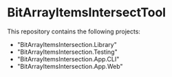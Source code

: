 # BitArrayItemsIntersectTool

This repository contains the following projects:

- "BitArrayItemsIntersection.Library"
- "BitArrayItemsIntersection.Testing"
- "BitArrayItemsIntersection.App.CLI"
- "BitArrayItemsIntersection.App.Web"
